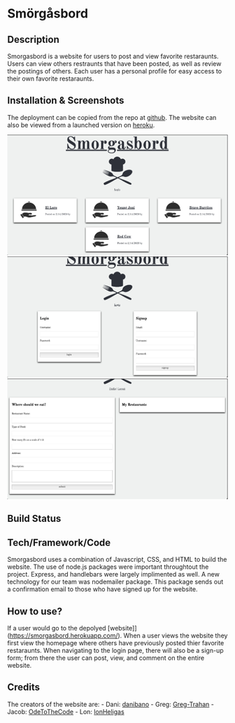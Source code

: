 # Smörgåsbord

## Description

  Smorgasbord is a website for users to post and view favorite restaraunts. Users can view others restraunts that have been posted, as well as review the postings of others. Each user has a personal profile for easy access to their own favorite restaraunts.

  ## Installation & Screenshots

  The deployment can be copied from the repo at [github](https://github.com/Greg-Trahan/smorgasbord). The website can also be viewed from a launched version on [heroku](https://smorgasbord.herokuapp.com/).

  ![Homepage View](./assets/screenshots/homepage.png)
  ![login view](./assets/screenshots/login.png)
  ![profile view](./assets/screenshots/profile.png)

  ## Build Status
  


  ## Tech/Framework/Code

  Smorgasbord uses a combination of Javascript, CSS, and HTML to build the website. The use of node.js packages were important throughtout the project. Express, and handlebars were largely implimented as well. A new technology for our team was nodemailer package. This package sends out a confirmation email to those who have signed up for the website.

  ## How to use?

  If a user would go to the depolyed [website]](https://smorgasbord.herokuapp.com/). When a user views the website they first view the homepage where others have previously posted thier favorite restaraunts. When navigating to the login page, there will also be a sign-up form; from there the user can post, view, and comment on the entire website.

  ## Credits

  The creators of the website are:
    - Dani: [danibano](https://github.com/danibano)
    - Greg: [Greg-Trahan](https://github.com/Greg-Trahan)
    - Jacob: [OdeToTheCode](https://github.com/OdeToTheCode)
    - Lon: [lonHeligas](https://github.com/lonHeligas)